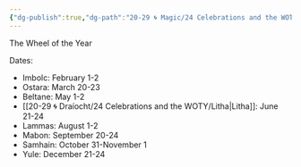 ```yaml
---
{"dg-publish":true,"dg-path":"20-29 🌀 Magic/24 Celebrations and the WOTY/24 Celebrations and the WOTY.md","dg-permalink":"woty","permalink":"/woty/","title":"Wheel of the Year","noteIcon":"","created":"2023-09-02T20:01:52","updated":"2023-09-02T20:02:25.926-04:00"}
---
```


The Wheel of the Year

Dates:
- Imbolc: February 1-2
- Ostara: March 20-23
- Beltane: May 1-2
- [[20-29 🌀 Draíocht/24 Celebrations and the WOTY/Litha\|Litha]]: June 21-24
- Lammas: August 1-2
- Mabon: September 20-24
- Samhain: October 31-November 1
- Yule: December 21-24